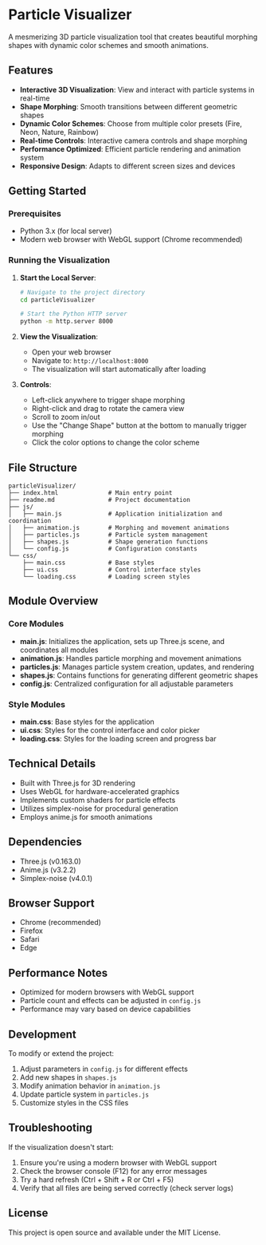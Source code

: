 # Particle Visualizer

A mesmerizing 3D particle visualization tool that creates beautiful morphing shapes with dynamic color schemes and smooth animations.

## Features

- **Interactive 3D Visualization**: View and interact with particle systems in real-time
- **Shape Morphing**: Smooth transitions between different geometric shapes
- **Dynamic Color Schemes**: Choose from multiple color presets (Fire, Neon, Nature, Rainbow)
- **Real-time Controls**: Interactive camera controls and shape morphing
- **Performance Optimized**: Efficient particle rendering and animation system
- **Responsive Design**: Adapts to different screen sizes and devices

## Getting Started

### Prerequisites
- Python 3.x (for local server)
- Modern web browser with WebGL support (Chrome recommended)

### Running the Visualization

1. **Start the Local Server**:
   ```bash
   # Navigate to the project directory
   cd particleVisualizer

   # Start the Python HTTP server
   python -m http.server 8000
   ```

2. **View the Visualization**:
   - Open your web browser
   - Navigate to: `http://localhost:8000`
   - The visualization will start automatically after loading

3. **Controls**:
   - Left-click anywhere to trigger shape morphing
   - Right-click and drag to rotate the camera view
   - Scroll to zoom in/out
   - Use the "Change Shape" button at the bottom to manually trigger morphing
   - Click the color options to change the color scheme

## File Structure

```
particleVisualizer/
├── index.html              # Main entry point
├── readme.md               # Project documentation
├── js/
│   ├── main.js             # Application initialization and coordination
│   ├── animation.js        # Morphing and movement animations
│   ├── particles.js        # Particle system management
│   ├── shapes.js           # Shape generation functions
│   └── config.js           # Configuration constants
└── css/
    ├── main.css            # Base styles
    ├── ui.css              # Control interface styles
    └── loading.css         # Loading screen styles
```

## Module Overview

### Core Modules
- **main.js**: Initializes the application, sets up Three.js scene, and coordinates all modules
- **animation.js**: Handles particle morphing and movement animations
- **particles.js**: Manages particle system creation, updates, and rendering
- **shapes.js**: Contains functions for generating different geometric shapes
- **config.js**: Centralized configuration for all adjustable parameters

### Style Modules
- **main.css**: Base styles for the application
- **ui.css**: Styles for the control interface and color picker
- **loading.css**: Styles for the loading screen and progress bar

## Technical Details

- Built with Three.js for 3D rendering
- Uses WebGL for hardware-accelerated graphics
- Implements custom shaders for particle effects
- Utilizes simplex-noise for procedural generation
- Employs anime.js for smooth animations

## Dependencies

- Three.js (v0.163.0)
- Anime.js (v3.2.2)
- Simplex-noise (v4.0.1)

## Browser Support

- Chrome (recommended)
- Firefox
- Safari
- Edge

## Performance Notes

- Optimized for modern browsers with WebGL support
- Particle count and effects can be adjusted in `config.js`
- Performance may vary based on device capabilities

## Development

To modify or extend the project:

1. Adjust parameters in `config.js` for different effects
2. Add new shapes in `shapes.js`
3. Modify animation behavior in `animation.js`
4. Update particle system in `particles.js`
5. Customize styles in the CSS files

## Troubleshooting

If the visualization doesn't start:
1. Ensure you're using a modern browser with WebGL support
2. Check the browser console (F12) for any error messages
3. Try a hard refresh (Ctrl + Shift + R or Ctrl + F5)
4. Verify that all files are being served correctly (check server logs)

## License

This project is open source and available under the MIT License.
